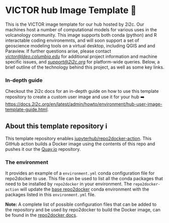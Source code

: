 # VICTOR hub Image Template :paperclip:

This is the VICTOR image template for our hub hosted by 2i2c. Our machines host a number of computational models for various uses in the volcanology community. This image supports both conda (python) and R interactable coding environemnts, and will soon support a set of geoscience modeling tools on a virtual desktop, including QGIS and and Paraview. If further questions arise, please contact *victor@ldeo.columbia.edu* for additional project information and machine specific issues, and *support@2i2c.org* for platform-wide queries. Below, a brief outline of the technology behind this project, as well as some key links.

### In-depth guide

Checkout the 2i2c docs for an in-depth guide on how to use this template repository to create a custom user image and use it for your hub :arrow_right: https://docs.2i2c.org/en/latest/admin/howto/environment/hub-user-image-template-guide.html.

## About this template repository :information_source:

This template repository enables [jupyterhub/repo2docker-action](https://github.com/jupyterhub/repo2docker-action).
This GitHub action builds a Docker image using the contents of this repo and pushes it our the [Quay.io](https://quay.io/repository/volcanocyber/victor-notebook) repository.

### The environment

It provides an example of a `environment.yml` conda configuration file for repo2docker to use.
This file can be used to list all the conda packages that need to be installed by `repo2docker` in your environment.
The `repo2docker-action` will update the [base repo2docker](https://github.com/jupyterhub/repo2docker/blob/HEAD/repo2docker/buildpacks/conda/environment.yml) conda environment with the packages listed in this `environment.yml` file.

**Note:**
A complete list of possible configuration files that can be added to the repository and be used by repo2docker to build the Docker image, can be found in the [repo2docker docs](https://repo2docker.readthedocs.io/en/latest/config_files.html#configuration-files).   